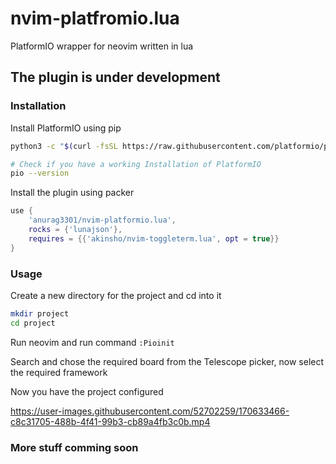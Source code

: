 # nvim-platfromio.lua
PlatformIO wrapper for neovim written in lua

## The plugin is under development

### Installation
Install PlatformIO using pip

```sh
python3 -c "$(curl -fsSL https://raw.githubusercontent.com/platformio/platformio/master/scripts/get-platformio.py)"

# Check if you have a working Installation of PlatformIO
pio --version
```

Install the plugin using packer

```lua
use {
    'anurag3301/nvim-platformio.lua',
    rocks = {'lunajson'},
    requires = {{'akinsho/nvim-toggleterm.lua', opt = true}}
}
```

### Usage
Create a new directory for the project and cd into it
```sh
mkdir project
cd project
```
Run neovim and run command `:Pioinit`

Search and chose the required board from the Telescope picker, now select the required framework

Now you have the project configured



https://user-images.githubusercontent.com/52702259/170633466-c8c31705-488b-4f41-99b3-cb89a4fb3c0b.mp4



### More stuff comming soon
